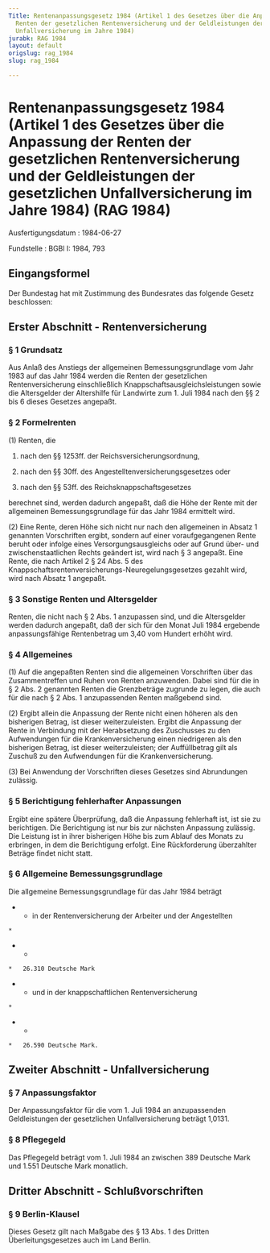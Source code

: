 ```yaml
---
Title: Rentenanpassungsgesetz 1984 (Artikel 1 des Gesetzes über die Anpassung der
  Renten der gesetzlichen Rentenversicherung und der Geldleistungen der gesetzlichen
  Unfallversicherung im Jahre 1984)
jurabk: RAG 1984
layout: default
origslug: rag_1984
slug: rag_1984

---
```


# Rentenanpassungsgesetz 1984 (Artikel 1 des Gesetzes über die Anpassung der Renten der gesetzlichen Rentenversicherung und der Geldleistungen der gesetzlichen Unfallversicherung im Jahre 1984) (RAG 1984)

Ausfertigungsdatum
:   1984-06-27

Fundstelle
:   BGBl I: 1984, 793



## Eingangsformel

Der Bundestag hat mit Zustimmung des Bundesrates das folgende Gesetz beschlossen:


## Erster Abschnitt - Rentenversicherung



### § 1 Grundsatz

Aus Anlaß des Anstiegs der allgemeinen Bemessungsgrundlage vom Jahr 1983 auf das Jahr 1984 werden die Renten der gesetzlichen Rentenversicherung einschließlich Knappschaftsausgleichsleistungen sowie die Altersgelder der Altershilfe für Landwirte zum 1. Juli 1984 nach den §§ 2 bis 6 dieses Gesetzes angepaßt.


### § 2 Formelrenten

(1) Renten, die

1.  nach den §§ 1253ff. der Reichsversicherungsordnung,


2.  nach den §§ 30ff. des Angestelltenversicherungsgesetzes oder


3.  nach den §§ 53ff. des Reichsknappschaftsgesetzes



berechnet sind, werden dadurch angepaßt, daß die Höhe der Rente mit der allgemeinen Bemessungsgrundlage für das Jahr 1984 ermittelt wird.

(2) Eine Rente, deren Höhe sich nicht nur nach den allgemeinen in Absatz 1 genannten Vorschriften ergibt, sondern auf einer voraufgegangenen Rente beruht oder infolge eines Versorgungsausgleichs oder auf Grund über- und zwischenstaatlichen Rechts geändert ist, wird nach § 3 angepaßt. Eine Rente, die nach Artikel 2 § 24 Abs. 5 des Knappschaftsrentenversicherungs-Neuregelungsgesetzes gezahlt wird, wird nach Absatz 1 angepaßt.


### § 3 Sonstige Renten und Altersgelder

Renten, die nicht nach § 2 Abs. 1 anzupassen sind, und die Altersgelder werden dadurch angepaßt, daß der sich für den Monat Juli 1984 ergebende anpassungsfähige Rentenbetrag um 3,40 vom Hundert erhöht wird.


### § 4 Allgemeines

(1) Auf die angepaßten Renten sind die allgemeinen Vorschriften über das Zusammentreffen und Ruhen von Renten anzuwenden. Dabei sind für die in § 2 Abs. 2 genannten Renten die Grenzbeträge zugrunde zu legen, die auch für die nach § 2 Abs. 1 anzupassenden Renten maßgebend sind.

(2) Ergibt allein die Anpassung der Rente nicht einen höheren als den bisherigen Betrag, ist dieser weiterzuleisten. Ergibt die Anpassung der Rente in Verbindung mit der Herabsetzung des Zuschusses zu den Aufwendungen für die Krankenversicherung einen niedrigeren als den bisherigen Betrag, ist dieser weiterzuleisten; der Auffüllbetrag gilt als Zuschuß zu den Aufwendungen für die Krankenversicherung.

(3) Bei Anwendung der Vorschriften dieses Gesetzes sind Abrundungen zulässig.


### § 5 Berichtigung fehlerhafter Anpassungen

Ergibt eine spätere Überprüfung, daß die Anpassung fehlerhaft ist, ist sie zu berichtigen. Die Berichtigung ist nur bis zur nächsten Anpassung zulässig. Die Leistung ist in ihrer bisherigen Höhe bis zum Ablauf des Monats zu erbringen, in dem die Berichtigung erfolgt. Eine Rückforderung überzahlter Beträge findet nicht statt.


### § 6 Allgemeine Bemessungsgrundlage

Die allgemeine Bemessungsgrundlage für das Jahr 1984 beträgt

*    *   in der Rentenversicherung  der Arbeiter und der Angestellten

    *

*    *
    *   26.310 Deutsche Mark


*    *   und in der knappschaftlichen Rentenversicherung

    *

*    *
    *   26.590 Deutsche Mark.





## Zweiter Abschnitt - Unfallversicherung



### § 7 Anpassungsfaktor

Der Anpassungsfaktor für die vom 1. Juli 1984 an anzupassenden Geldleistungen der gesetzlichen Unfallversicherung beträgt 1,0131.


### § 8 Pflegegeld

Das Pflegegeld beträgt vom 1. Juli 1984 an zwischen 389 Deutsche Mark und 1.551 Deutsche Mark monatlich.


## Dritter Abschnitt - Schlußvorschriften



### § 9 Berlin-Klausel

Dieses Gesetz gilt nach Maßgabe des § 13 Abs. 1 des Dritten Überleitungsgesetzes auch im Land Berlin.

